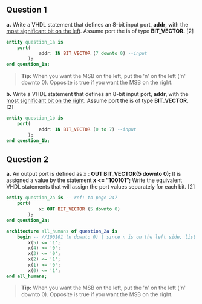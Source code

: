 <!-- https://github.com/adam-p/markdown-here/wiki/Markdown-Cheatsheet -->
Question 1
---------
**a.** Write a VHDL statement that defines an 8-bit input port, <b>addr</b>, with the <u>most significant bit on the left</u>. Assume port the is of type <b>BIT_VECTOR.</b> [2]

```vhdl
entity question_1a is
	port(
			addr: IN BIT_VECTOR (7 downto 0) --input
		);
end question_1a;
```
>**Tip:** When you want the MSB on the left, put the 'n' on the left ('n' downto 0). Opposite is true if you want the MSB on the right.


**b.** Write a VHDL statement that defines an 8-bit input port, <b>addr</b>, with the <u>most significant bit on the right</u>. Assume port the is of type <b>BIT_VECTOR.</b> [2]
```vhdl
entity question_1b is
	port(
			addr: IN BIT_VECTOR (0 to 7) --input
		);
end question_1b;
```

Question 2
---------

**a.** An output port is defined as x : **OUT BIT_VECTOR(5 downto 0);** It is assigned a value by the statement **x <= “100101”;** Write the equivalent VHDL statements that will assign the port values separately for each bit. [2]
```vhdl
entity question_2a is -- ref: to page 247
	port(
			x: OUT BIT_VECTOR (5 downto 0)
		);
end question_2a;

architecture all_humans of question_2a is
	begin -- //100101 (n downto 0) | since n is on the left side, list will start with left number
		x(5) <= '1';
		x(4) <= '0';
		x(3) <= '0';
		x(2) <= '1';
		x(1) <= '0';
		x(0) <= '1';
end all_humans;
```
>**Tip:** When you want the MSB on the left, put the 'n' on the left ('n' downto 0). Opposite is true if you want the MSB on the right.
